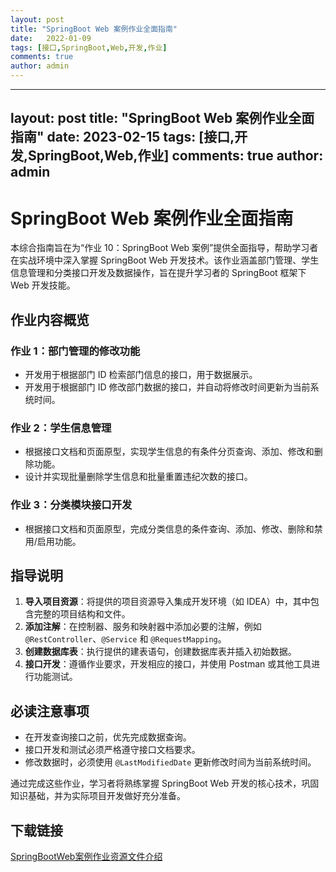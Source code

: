 ```yaml
---
layout: post
title: "SpringBoot Web 案例作业全面指南"
date:   2022-01-09
tags: [接口,SpringBoot,Web,开发,作业]
comments: true
author: admin
---
```

---
layout: post
title: "SpringBoot Web 案例作业全面指南"
date:   2023-02-15
tags: [接口,开发,SpringBoot,Web,作业]
comments: true
author: admin
---
# SpringBoot Web 案例作业全面指南

本综合指南旨在为“作业 10：SpringBoot Web 案例”提供全面指导，帮助学习者在实战环境中深入掌握 SpringBoot Web 开发技术。该作业涵盖部门管理、学生信息管理和分类接口开发及数据操作，旨在提升学习者的 SpringBoot 框架下 Web 开发技能。

## 作业内容概览

### 作业 1：部门管理的修改功能

- 开发用于根据部门 ID 检索部门信息的接口，用于数据展示。
- 开发用于根据部门 ID 修改部门数据的接口，并自动将修改时间更新为当前系统时间。

### 作业 2：学生信息管理

- 根据接口文档和页面原型，实现学生信息的有条件分页查询、添加、修改和删除功能。
- 设计并实现批量删除学生信息和批量重置违纪次数的接口。

### 作业 3：分类模块接口开发

- 根据接口文档和页面原型，完成分类信息的条件查询、添加、修改、删除和禁用/启用功能。

## 指导说明

1. **导入项目资源**：将提供的项目资源导入集成开发环境（如 IDEA）中，其中包含完整的项目结构和文件。
2. **添加注解**：在控制器、服务和映射器中添加必要的注解，例如 `@RestController`、`@Service` 和 `@RequestMapping`。
3. **创建数据库表**：执行提供的建表语句，创建数据库表并插入初始数据。
4. **接口开发**：遵循作业要求，开发相应的接口，并使用 Postman 或其他工具进行功能测试。

## 必读注意事项

- 在开发查询接口之前，优先完成数据查询。
- 接口开发和测试必须严格遵守接口文档要求。
- 修改数据时，必须使用 `@LastModifiedDate` 更新修改时间为当前系统时间。

通过完成这些作业，学习者将熟练掌握 SpringBoot Web 开发的核心技术，巩固知识基础，并为实际项目开发做好充分准备。

## 下载链接

[SpringBootWeb案例作业资源文件介绍](https://pan.quark.cn/s/31207c291914)